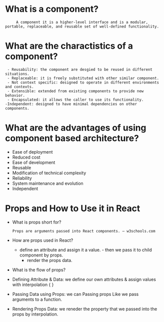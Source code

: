 # What is a component?
         
         A component it is a higher-level interface and is a modular, portable, replaceable, and reusable set of well-defined functionality. 
# What are the charactistics of a component?
          
     - Reusability: the component are desgied to be reused in different situations.
     - Replaceable: it is freely substituted with other similar component.
     - Not context specific: designed to operate in different environments and contexts.
     - Extensible: extended from existing components to provide new behavior.
     - Encapsulated: it allows the caller to use its functionality.
    -Independent: designed to have minimal dependencies on other components.

# What are the advantages of using component based architecture?

- Ease of deployment
- Reduced cost
- Ease of development
- Reusable
- Modification of technical complexity
- Reliability
- System maintenance and evolution
- Independent



# Props and How to Use it in React


* What is props short for?
        
      Props are arguments passed into React components. — w3schools.com

* How are props used in React?
     
     - define an attribute and assign it a value.
      - then we pass it to child component by props.
       - render the props data.

* What is the flow of props?

-  Defining Attribute & Data: we define our own attributes & assign values with interpolation { }

- Passing Data using Props: we can Passing props Like we pass arguments to a function.

- Rendering Props Data: we reneder the property that we passed into the props by interpolation.
